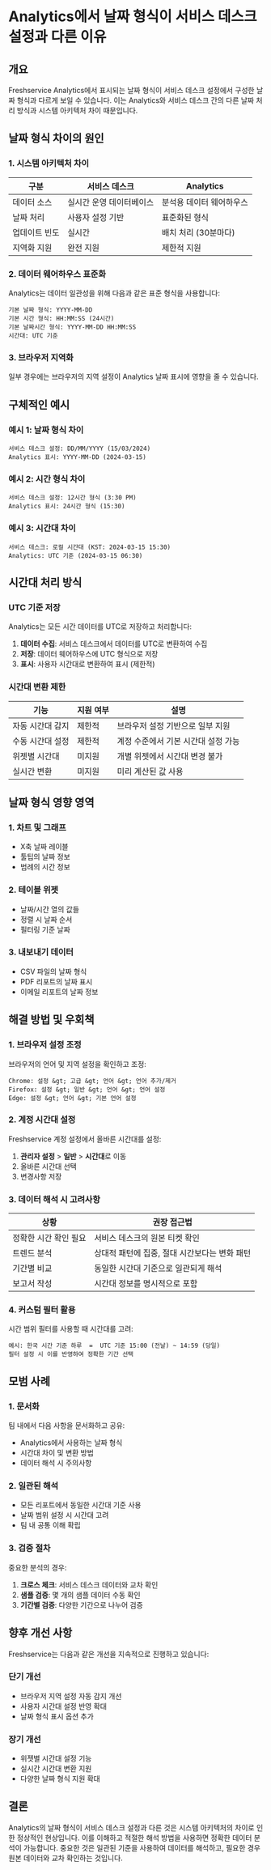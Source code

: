 # Analytics에서 날짜 형식이 서비스 데스크 설정과 다른 이유

## 개요

Freshservice Analytics에서 표시되는 날짜 형식이 서비스 데스크 설정에서 구성한 날짜 형식과 다르게 보일 수 있습니다. 이는 Analytics와 서비스 데스크 간의 다른 날짜 처리 방식과 시스템 아키텍처 차이 때문입니다.

## 날짜 형식 차이의 원인

### 1. 시스템 아키텍처 차이

<div className="table-container">

| 구분 | 서비스 데스크 | Analytics |
|-----|-------------|-----------|
| 데이터 소스 | 실시간 운영 데이터베이스 | 분석용 데이터 웨어하우스 |
| 날짜 처리 | 사용자 설정 기반 | 표준화된 형식 |
| 업데이트 빈도 | 실시간 | 배치 처리 (30분마다) |
| 지역화 지원 | 완전 지원 | 제한적 지원 |

</div>

### 2. 데이터 웨어하우스 표준화

Analytics는 데이터 일관성을 위해 다음과 같은 표준 형식을 사용합니다:

```text
기본 날짜 형식: YYYY-MM-DD
기본 시간 형식: HH:MM:SS (24시간)
기본 날짜시간 형식: YYYY-MM-DD HH:MM:SS
시간대: UTC 기준
```

### 3. 브라우저 지역화

일부 경우에는 브라우저의 지역 설정이 Analytics 날짜 표시에 영향을 줄 수 있습니다.

## 구체적인 예시

### 예시 1: 날짜 형식 차이

```text
서비스 데스크 설정: DD/MM/YYYY (15/03/2024)
Analytics 표시: YYYY-MM-DD (2024-03-15)
```

### 예시 2: 시간 형식 차이

```text
서비스 데스크 설정: 12시간 형식 (3:30 PM)
Analytics 표시: 24시간 형식 (15:30)
```

### 예시 3: 시간대 차이

```text
서비스 데스크: 로컬 시간대 (KST: 2024-03-15 15:30)
Analytics: UTC 기준 (2024-03-15 06:30)
```

## 시간대 처리 방식

### UTC 기준 저장

Analytics는 모든 시간 데이터를 UTC로 저장하고 처리합니다:

1. **데이터 수집**: 서비스 데스크에서 데이터를 UTC로 변환하여 수집
2. **저장**: 데이터 웨어하우스에 UTC 형식으로 저장
3. **표시**: 사용자 시간대로 변환하여 표시 (제한적)

### 시간대 변환 제한

<div className="table-container">

| 기능 | 지원 여부 | 설명 |
|-----|----------|------|
| 자동 시간대 감지 | 제한적 | 브라우저 설정 기반으로 일부 지원 |
| 수동 시간대 설정 | 제한적 | 계정 수준에서 기본 시간대 설정 가능 |
| 위젯별 시간대 | 미지원 | 개별 위젯에서 시간대 변경 불가 |
| 실시간 변환 | 미지원 | 미리 계산된 값 사용 |

</div>

## 날짜 형식 영향 영역

### 1. 차트 및 그래프

- X축 날짜 레이블
- 툴팁의 날짜 정보
- 범례의 시간 정보

### 2. 테이블 위젯

- 날짜/시간 열의 값들
- 정렬 시 날짜 순서
- 필터링 기준 날짜

### 3. 내보내기 데이터

- CSV 파일의 날짜 형식
- PDF 리포트의 날짜 표시
- 이메일 리포트의 날짜 정보

## 해결 방법 및 우회책

### 1. 브라우저 설정 조정

브라우저의 언어 및 지역 설정을 확인하고 조정:

```text
Chrome: 설정 &gt; 고급 &gt; 언어 &gt; 언어 추가/제거
Firefox: 설정 &gt; 일반 &gt; 언어 &gt; 언어 설정
Edge: 설정 &gt; 언어 &gt; 기본 언어 설정
```

### 2. 계정 시간대 설정

Freshservice 계정 설정에서 올바른 시간대를 설정:

1. **관리자 설정** > **일반** > **시간대**로 이동
2. 올바른 시간대 선택
3. 변경사항 저장

### 3. 데이터 해석 시 고려사항

<div className="table-container">

| 상황 | 권장 접근법 |
|-----|-----------|
| 정확한 시간 확인 필요 | 서비스 데스크의 원본 티켓 확인 |
| 트렌드 분석 | 상대적 패턴에 집중, 절대 시간보다는 변화 패턴 |
| 기간별 비교 | 동일한 시간대 기준으로 일관되게 해석 |
| 보고서 작성 | 시간대 정보를 명시적으로 포함 |

</div>

### 4. 커스텀 필터 활용

시간 범위 필터를 사용할 때 시간대를 고려:

```text
예시: 한국 시간 기준 하루  =  UTC 기준 15:00 (전날) ~ 14:59 (당일)
필터 설정 시 이를 반영하여 정확한 기간 선택
```

## 모범 사례

### 1. 문서화

팀 내에서 다음 사항을 문서화하고 공유:

- Analytics에서 사용하는 날짜 형식
- 시간대 차이 및 변환 방법
- 데이터 해석 시 주의사항

### 2. 일관된 해석

- 모든 리포트에서 동일한 시간대 기준 사용
- 날짜 범위 설정 시 시간대 고려
- 팀 내 공통 이해 확립

### 3. 검증 절차

중요한 분석의 경우:

1. **크로스 체크**: 서비스 데스크 데이터와 교차 확인
2. **샘플 검증**: 몇 개의 샘플 데이터 수동 확인
3. **기간별 검증**: 다양한 기간으로 나누어 검증

## 향후 개선 사항

Freshservice는 다음과 같은 개선을 지속적으로 진행하고 있습니다:

### 단기 개선

- 브라우저 지역 설정 자동 감지 개선
- 사용자 시간대 설정 반영 확대
- 날짜 형식 표시 옵션 추가

### 장기 개선

- 위젯별 시간대 설정 기능
- 실시간 시간대 변환 지원
- 다양한 날짜 형식 지원 확대

## 결론

Analytics의 날짜 형식이 서비스 데스크 설정과 다른 것은 시스템 아키텍처의 차이로 인한 정상적인 현상입니다. 이를 이해하고 적절한 해석 방법을 사용하면 정확한 데이터 분석이 가능합니다. 중요한 것은 일관된 기준을 사용하여 데이터를 해석하고, 필요한 경우 원본 데이터와 교차 확인하는 것입니다.